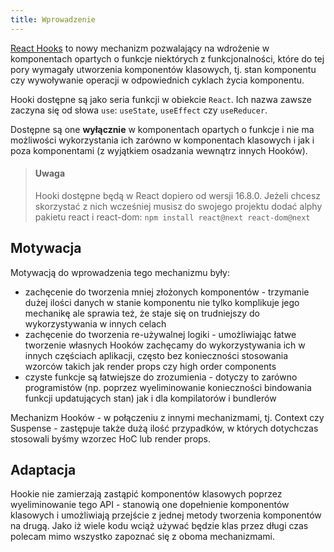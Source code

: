 ```yaml
---
title: Wprowadzenie
---
```


[React Hooks](https://reactjs.org/docs/hooks-intro.html) to nowy mechanizm pozwalający na wdrożenie w komponentach opartych o funkcje niektórych z funkcjonalności, które do tej pory wymagały utworzenia komponentów klasowych, tj. stan komponentu czy wywoływanie operacji w odpowiednich cyklach życia komponentu.

Hooki dostępne są jako seria funkcji w obiekcie `React`. Ich nazwa zawsze zaczyna się od słowa `use`: `useState`, `useEffect` czy `useReducer`.

Dostępne są one **wyłącznie** w komponentach opartych o funkcje i nie ma możliwości wykorzystania ich zarówno w komponentach klasowych i jak i poza komponentami (z wyjątkiem osadzania wewnątrz innych Hooków).

> #### Uwaga
>
> Hooki dostępne będą w React dopiero od wersji 16.8.0. Jeżeli chcesz skorzystać z nich wcześniej musisz do swojego projektu dodać alphy pakietu react i react-dom: `npm install react@next react-dom@next`

## Motywacja

Motywacją do wprowadzenia tego mechanizmu były:

- zachęcenie do tworzenia mniej złożonych komponentów - trzymanie dużej ilości danych w stanie komponentu nie tylko komplikuje jego mechanikę ale sprawia też, że staje się on trudniejszy do wykorzystywania w innych celach
- zachęcenie do tworzenia re-używalnej logiki - umożliwiając łatwe tworzenie własnych Hooków zachęcamy do wykorzystywania ich w innych częściach aplikacji, często bez konieczności stosowania wzorców takich jak render props czy high order components
- czyste funkcje są łatwiejsze do zrozumienia - dotyczy to zarówno programistów (np. poprzez wyeliminowanie konieczności bindowania funkcji updatujących stan) jak i dla kompilatorów i bundlerów

Mechanizm Hooków - w połączeniu z innymi mechanizmami, tj. Context czy Suspense - zastępuje także dużą ilość przypadków, w których dotychczas stosowali byśmy wzorzec HoC lub render props.

## Adaptacja

Hookie nie zamierzają zastąpić komponentów klasowych poprzez wyeliminowanie tego API - stanowią one dopełnienie komponentów klasowych i umożliwiają przejście z jednej metody tworzenia komponentów na drugą. Jako iż wiele kodu wciąż używać będzie klas przez długi czas polecam mimo wszystko zapoznać się z oboma mechanizmami.
